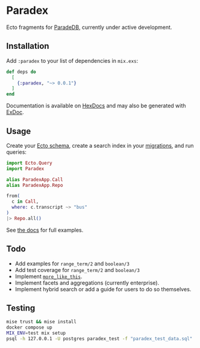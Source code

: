 # Paradex

Ecto fragments for [ParadeDB](https://www.paradedb.com/), currently under active development.

## Installation

Add `:paradex` to your list of dependencies in `mix.exs`:

<!-- BEGIN: VERSION -->
```elixir
def deps do
  [
    {:paradex, "~> 0.0.1"}
  ]
end
```
<!-- END: VERSION -->

Documentation is available on [HexDocs](https://hexdocs.pm/paradex/readme.html) and may also be generated with [ExDoc](https://github.com/elixir-lang/ex_doc).

## Usage

Create your [Ecto schema](./test/support/paradex_app/call.ex), create a search index in your [migrations](./priv/repo/migrations/20241013014316_setup.exs), and run queries:
```elixir
import Ecto.Query
import Paradex

alias ParadexApp.Call
alias ParadexApp.Repo

from(
  c in Call,
  where: c.transcript ~> "bus"
)
|> Repo.all()
```

See [the docs](https://hexdocs.pm/paradex/readme.html) for full examples.

## Todo

* Add examples for `range_term/2` and `boolean/3`
* Add test coverage for `range_term/2` and `boolean/3`
* Implement [`more_like_this`](https://docs.paradedb.com/documentation/advanced/specialized/more_like_this).
* Implement facets and aggregations (currently enterprise).
* Implement hybrid search or add a guide for users to do so themselves.

## Testing

```sh
mise trust && mise install
docker compose up
MIX_ENV=test mix setup
psql -h 127.0.0.1 -U postgres paradex_test -f "paradex_test_data.sql"
```
